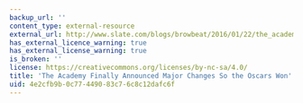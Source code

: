 ```yaml
---
backup_url: ''
content_type: external-resource
external_url: http://www.slate.com/blogs/browbeat/2016/01/22/the_academy_announces_major_changes_so_the_oscars_won_t_be_sowhite.html
has_external_licence_warning: true
has_external_license_warning: true
is_broken: ''
license: https://creativecommons.org/licenses/by-nc-sa/4.0/
title: 'The Academy Finally Announced Major Changes So the Oscars Won''t Be #SoWhite'
uid: 4e2cfb9b-0c77-4490-83c7-6c8c12dafc6f
---
```

